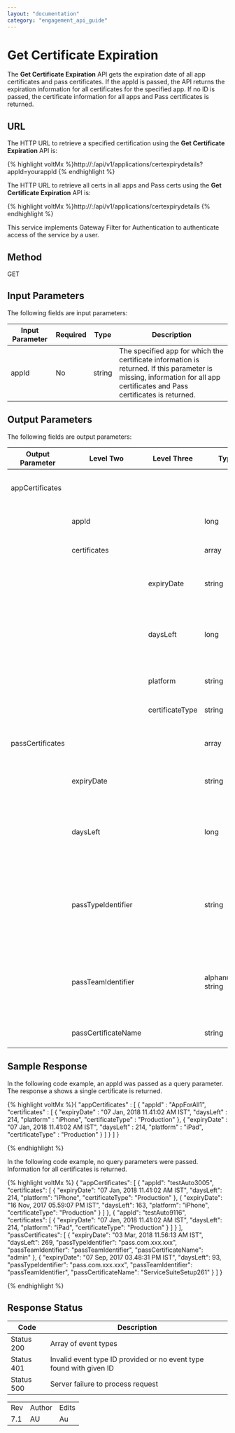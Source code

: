 ```yaml
---
layout: "documentation"
category: "engagement_api_guide"
---
```

                            


Get Certificate Expiration
==========================

The **Get Certificate Expiration** API gets the expiration date of all app certificates and pass certificates. If the appId is passed, the API returns the expiration information for all certificates for the specified app. If no ID is passed, the certificate information for all apps and Pass certificates is returned.

URL
---

The HTTP URL to retrieve a specified certification using the **Get Certificate Expiration** API is:

{% highlight voltMx %}http://<host>:<port>/api/v1/applications/certexpirydetails?appId=yourappId
{% endhighlight %}

The HTTP URL to retrieve all certs in all apps and Pass certs using the **Get Certificate Expiration** API is:

{% highlight voltMx %}http://<host>:<port>/api/v1/applications/certexpirydetails
{% endhighlight %}

This service implements Gateway Filter for Authentication to authenticate access of the service by a user.

Method
------

GET

Input Parameters
----------------

The following fields are input parameters:

  
| Input Parameter | Required | Type | Description |
| --- | --- | --- | --- |
| appId | No | string | The specified app for which the certificate information is returned. If this parameter is missing, information for all app certificates and Pass certificates is returned. |

Output Parameters
-----------------

The following fields are output parameters:

  
| Output Parameter | Level Two | Level Three | Type | Description |
| --- | --- | --- | --- | --- |
| appCertificates |   |   |   | An array of information for app certificates |
|   | appId |   | long | The unique ID assigned to the app. |
|   | certificates |   | array | An array of certificate objects. |
|   |   | expiryDate | string | The expiration date of the certificate |
|   |   | daysLeft | long | The number of days remaining before the certificate expires |
|   |   | platform | string | The platform for the app |
|   |   | certificateType | string | The certificate type |
| passCertificates |   |   | array | An array of information for pass certificates. |
|   | expiryDate |   | string | The expiration date of the certificate |
|   | daysLeft |   | long | The number of days remaining before the certificate expires. |
|   | passTypeIdentifier |   | string | The ID used to identify a pass that can be generated using Apple developer’s account. |
|   | passTeamIdentifier |   | alphanumeric string | An identifier that is unique to a particular Apple developer account. |
|   | passCertificateName |   | string | The name of the certificate. |

Sample Response
---------------

In the following code example, an appId was passed as a query parameter. The response a shows a single certificate is returned.

{% highlight voltMx %}{
   "appCertificates" : [ {
      "appId" : "AppForAll1",
      "certificates" : [ {
         "expiryDate" : "07 Jan, 2018 11.41:02 AM IST",
         "daysLeft" : 214,
         "platform" : "iPhone",
         "certificateType" : "Production"
      }, {
         "expiryDate" : "07 Jan, 2018 11.41:02 AM IST",
         "daysLeft" : 214,
         "platform" : "iPad",
         "certificateType" : "Production"
      } ]
   } ]
}


{% endhighlight %}

In the following code example, no query parameters were passed. Information for all certificates is returned.

{% highlight voltMx %}
{
   "appCertificates": [
   {
      "appId": "testAuto3005",
      "certificates": [
      {
         "expiryDate": "07 Jan, 2018 11.41:02 AM IST",
         "daysLeft": 214,
         "platform": "iPhone",
         "certificateType": "Production"
      },
      {
         "expiryDate": "16 Nov, 2017 05.59:07 PM IST",
         "daysLeft": 163,
         "platform": "iPhone",
         "certificateType": "Production"
      }
   ]
   },
   {
      "appId": "testAuto9116",
      "certificates": [
      {
         "expiryDate": "07 Jan, 2018 11.41:02 AM IST",
         "daysLeft": 214,
         "platform": "iPad",
         "certificateType": "Production"
      }
      ]
   }
   ],
   "passCertificates": [
   {
      "expiryDate": "03 Mar, 2018 11.56:13 AM IST",
      "daysLeft": 269,
      "passTypeIdentifier": "pass.com.xxx.xxx",
      "passTeamIdentifier": "passTeamIdentifier",
      "passCertificateName": "admin"
   },
   {
      "expiryDate": "07 Sep, 2017 03.48:31 PM IST",
      "daysLeft": 93,
      "passTypeIdentifier": "pass.com.xxx.xxx",
      "passTeamIdentifier": "passTeamIdentifier",
      "passCertificateName": "ServiceSuiteSetup261"
   }
   ]
}

		
{% endhighlight %}

Response Status
---------------

  
| Code | Description |
| --- | --- |
| Status 200 | Array of event types |
| Status 401 | Invalid event type ID provided or no event type found with given ID |
| Status 500 | Server failure to process request |

<table class="TableStyle-RevisionTable" cellspacing="0" style="margin-left: 0;margin-right: auto;mc-table-style: url('../Resources/TableStyles/RevisionTable.css');" data-mc-conditions="Default.HTML"><colgroup><col class="TableStyle-RevisionTable-Column-Column1"> <col class="TableStyle-RevisionTable-Column-Column1"> <col class="TableStyle-RevisionTable-Column-Column1"></colgroup><tbody><tr class="TableStyle-RevisionTable-Body-Body1"><td class="TableStyle-RevisionTable-BodyE-Column1-Body1">Rev</td><td class="TableStyle-RevisionTable-BodyE-Column1-Body1">Author</td><td class="TableStyle-RevisionTable-BodyD-Column1-Body1">Edits</td></tr><tr class="TableStyle-RevisionTable-Body-Body1"><td class="TableStyle-RevisionTable-BodyB-Column1-Body1">7.1</td><td class="TableStyle-RevisionTable-BodyB-Column1-Body1">AU</td><td class="TableStyle-RevisionTable-BodyA-Column1-Body1">Au</td></tr></tbody></table>
